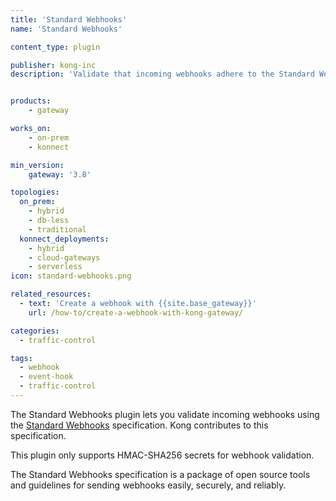 ```yaml
---
title: 'Standard Webhooks'
name: 'Standard Webhooks'

content_type: plugin

publisher: kong-inc
description: 'Validate that incoming webhooks adhere to the Standard Webhooks specification, which Kong contributes to'


products:
    - gateway

works_on:
    - on-prem
    - konnect

min_version:
    gateway: '3.8'

topologies:
  on_prem:
    - hybrid
    - db-less
    - traditional
  konnect_deployments:
    - hybrid
    - cloud-gateways
    - serverless
icon: standard-webhooks.png

related_resources:
  - text: 'Create a webhook with {{site.base_gateway}}'
    url: /how-to/create-a-webhook-with-kong-gateway/

categories:
  - traffic-control

tags:
  - webhook
  - event-hook
  - traffic-control
---
```


The Standard Webhooks plugin lets you validate incoming webhooks using the [Standard Webhooks](https://github.com/standard-webhooks/standard-webhooks) specification. 
Kong contributes to this specification.

This plugin only supports HMAC-SHA256 secrets for webhook validation.

The Standard Webhooks specification is a package of open source tools and guidelines for sending webhooks easily, securely, and reliably.